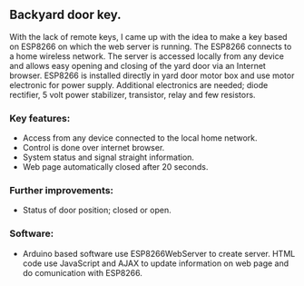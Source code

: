 ## Backyard door key.

With the lack of remote keys, I came up with the idea to make a key based on ESP8266 on which the web server is running. The ESP8266 connects to a home wireless network. The server is accessed locally from any device and allows easy opening and closing of the yard door via an Internet browser. ESP8266 is installed directly in yard door motor box and use motor electronic for power supply. Additional electronics are needed; diode rectifier, 5 volt power stabilizer, transistor, relay and few resistors.

  ### Key features: 
   - Access from any device connected to the local home network. 
   - Control is done over internet browser. 
   - System status and signal straight information. 
   - Web page automatically closed after 20 seconds. 
  ### Further improvements: 
   - Status of door position; closed or open.
  ### Software:
   - Arduino based software use ESP8266WebServer to create server. HTML code use JavaScript and AJAX to update information on web page and do comunication with ESP8266.    
